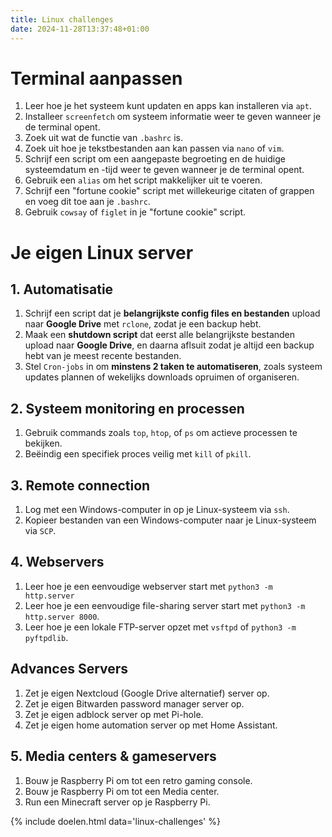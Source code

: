 ```yaml
---
title: Linux challenges
date: 2024-11-28T13:37:48+01:00
---
```


# Terminal aanpassen

1. Leer hoe je het systeem kunt updaten en apps kan installeren via `apt`.
2. Installeer `screenfetch` om systeem informatie weer te geven wanneer je de terminal opent.
3. Zoek uit wat de functie van `.bashrc` is.
4. Zoek uit hoe je tekstbestanden aan kan passen via `nano` of `vim`.
5. Schrijf een script om een aangepaste begroeting en de huidige systeemdatum en -tijd weer te geven wanneer je de terminal opent.
6. Gebruik een `alias` om het script makkelijker uit te voeren.
7. Schrijf een "fortune cookie" script met willekeurige citaten of grappen en voeg dit toe aan je `.bashrc`.
8. Gebruik `cowsay` of `figlet` in je "fortune cookie" script.

# Je eigen Linux server 

## 1. Automatisatie

1. Schrijf een script dat je **belangrijkste config files en bestanden** upload naar **Google Drive** met `rclone`, zodat je een backup hebt.
2. Maak een **shutdown script** dat eerst alle belangrijkste bestanden upload naar **Google Drive**, en daarna aflsuit zodat je altijd een backup hebt van je meest recente bestanden.
3. Stel `Cron-jobs` in om **minstens 2 taken te automatiseren**, zoals systeem updates plannen of wekelijks downloads opruimen of organiseren.

## 2. Systeem monitoring en processen

1. Gebruik commands zoals `top`, `htop`, of `ps` om actieve processen te bekijken.
2. Beëindig een specifiek proces veilig met `kill` of `pkill`.

## 3. Remote connection

1. Log met een Windows-computer in op je Linux-systeem via `ssh`.
2. Kopieer bestanden van een Windows-computer naar je Linux-systeem via `SCP`.

## 4. Webservers

1. Leer hoe je een eenvoudige webserver start met `python3 -m http.server`
2. Leer hoe je een eenvoudige file-sharing server start met `python3 -m http.server 8000`.
3. Leer hoe je een lokale FTP-server opzet met `vsftpd` of `python3 -m pyftpdlib`.

## Advances Servers

1. Zet je eigen Nextcloud (Google Drive alternatief) server op.
2. Zet je eigen Bitwarden password manager server op.
3. Zet je eigen adblock server op met Pi-hole.
4. Zet je eigen home automation server op met Home Assistant.

## 5. Media centers & gameservers

1. Bouw je Raspberry Pi om tot een retro gaming console.
2. Bouw je Raspberry Pi om tot een Media center.
3. Run een Minecraft server op je Raspberry Pi.

{% include doelen.html data='linux-challenges' %}

